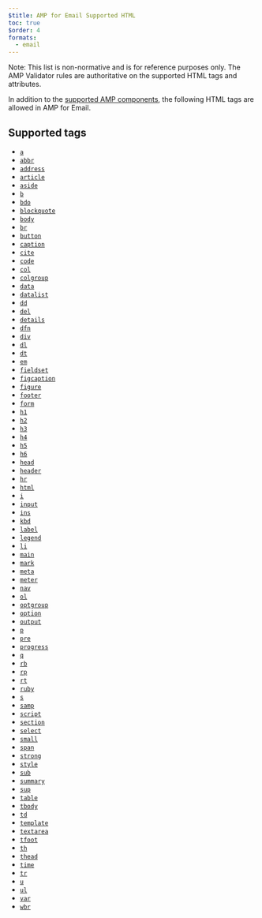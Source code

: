 ```yaml
---
$title: AMP for Email Supported HTML
toc: true
$order: 4
formats:
  - email
---
```



<!--
This file is imported from https://github.com/ampproject/amphtml/blob/master/spec/email/amp-email-html.md.
Please do not change this file.
If you have found a bug or an issue please
have a look and request a pull request there.
-->

<!---
Copyright 2018 The AMP HTML Authors. All Rights Reserved.

Licensed under the Apache License, Version 2.0 (the "License");
you may not use this file except in compliance with the License.
You may obtain a copy of the License at

      http://www.apache.org/licenses/LICENSE-2.0

Unless required by applicable law or agreed to in writing, software
distributed under the License is distributed on an "AS-IS" BASIS,
WITHOUT WARRANTIES OR CONDITIONS OF ANY KIND, either express or implied.
See the License for the specific language governing permissions and
limitations under the License.
-->



Note: This list is non-normative and is for reference purposes only. The AMP Validator rules are authoritative
on the supported HTML tags and attributes.

In addition to the [supported AMP components](https://github.com/ampproject/amphtml/blob/master/spec/email/amp-email-components.md), the following HTML tags are
allowed in AMP for Email.

## Supported tags

*   [`a`](https://developer.mozilla.org/en-US/docs/Web/HTML/Element/a)
*   [`abbr`](https://developer.mozilla.org/en-US/docs/Web/HTML/Element/abbr)
*   [`address`](https://developer.mozilla.org/en-US/docs/Web/HTML/Element/address)
*   [`article`](https://developer.mozilla.org/en-US/docs/Web/HTML/Element/article)
*   [`aside`](https://developer.mozilla.org/en-US/docs/Web/HTML/Element/aside)
*   [`b`](https://developer.mozilla.org/en-US/docs/Web/HTML/Element/b)
*   [`bdo`](https://developer.mozilla.org/en-US/docs/Web/HTML/Element/bdo)
*   [`blockquote`](https://developer.mozilla.org/en-US/docs/Web/HTML/Element/blockquote)
*   [`body`](https://developer.mozilla.org/en-US/docs/Web/HTML/Element/body)
*   [`br`](https://developer.mozilla.org/en-US/docs/Web/HTML/Element/br)
*   [`button`](https://developer.mozilla.org/en-US/docs/Web/HTML/Element/button)
*   [`caption`](https://developer.mozilla.org/en-US/docs/Web/HTML/Element/caption)
*   [`cite`](https://developer.mozilla.org/en-US/docs/Web/HTML/Element/cite)
*   [`code`](https://developer.mozilla.org/en-US/docs/Web/HTML/Element/code)
*   [`col`](https://developer.mozilla.org/en-US/docs/Web/HTML/Element/col)
*   [`colgroup`](https://developer.mozilla.org/en-US/docs/Web/HTML/Element/colgroup)
*   [`data`](https://developer.mozilla.org/en-US/docs/Web/HTML/Element/data)
*   [`datalist`](https://developer.mozilla.org/en-US/docs/Web/HTML/Element/datalist)
*   [`dd`](https://developer.mozilla.org/en-US/docs/Web/HTML/Element/dd)
*   [`del`](https://developer.mozilla.org/en-US/docs/Web/HTML/Element/del)
*   [`details`](https://developer.mozilla.org/en-US/docs/Web/HTML/Element/details)
*   [`dfn`](https://developer.mozilla.org/en-US/docs/Web/HTML/Element/dfn)
*   [`div`](https://developer.mozilla.org/en-US/docs/Web/HTML/Element/div)
*   [`dl`](https://developer.mozilla.org/en-US/docs/Web/HTML/Element/dl)
*   [`dt`](https://developer.mozilla.org/en-US/docs/Web/HTML/Element/dt)
*   [`em`](https://developer.mozilla.org/en-US/docs/Web/HTML/Element/em)
*   [`fieldset`](https://developer.mozilla.org/en-US/docs/Web/HTML/Element/fieldset)
*   [`figcaption`](https://developer.mozilla.org/en-US/docs/Web/HTML/Element/figcaption)
*   [`figure`](https://developer.mozilla.org/en-US/docs/Web/HTML/Element/figure)
*   [`footer`](https://developer.mozilla.org/en-US/docs/Web/HTML/Element/footer)
*   [`form`](https://developer.mozilla.org/en-US/docs/Web/HTML/Element/form)
*   [`h1`](https://developer.mozilla.org/en-US/docs/Web/HTML/Element/h1)
*   [`h2`](https://developer.mozilla.org/en-US/docs/Web/HTML/Element/h2)
*   [`h3`](https://developer.mozilla.org/en-US/docs/Web/HTML/Element/h3)
*   [`h4`](https://developer.mozilla.org/en-US/docs/Web/HTML/Element/h4)
*   [`h5`](https://developer.mozilla.org/en-US/docs/Web/HTML/Element/h5)
*   [`h6`](https://developer.mozilla.org/en-US/docs/Web/HTML/Element/h6)
*   [`head`](https://developer.mozilla.org/en-US/docs/Web/HTML/Element/head)
*   [`header`](https://developer.mozilla.org/en-US/docs/Web/HTML/Element/header)
*   [`hr`](https://developer.mozilla.org/en-US/docs/Web/HTML/Element/hr)
*   [`html`](https://developer.mozilla.org/en-US/docs/Web/HTML/Element/html)
*   [`i`](https://developer.mozilla.org/en-US/docs/Web/HTML/Element/i)
*   [`input`](https://developer.mozilla.org/en-US/docs/Web/HTML/Element/input)
*   [`ins`](https://developer.mozilla.org/en-US/docs/Web/HTML/Element/ins)
*   [`kbd`](https://developer.mozilla.org/en-US/docs/Web/HTML/Element/kbd)
*   [`label`](https://developer.mozilla.org/en-US/docs/Web/HTML/Element/label)
*   [`legend`](https://developer.mozilla.org/en-US/docs/Web/HTML/Element/legend)
*   [`li`](https://developer.mozilla.org/en-US/docs/Web/HTML/Element/li)
*   [`main`](https://developer.mozilla.org/en-US/docs/Web/HTML/Element/main)
*   [`mark`](https://developer.mozilla.org/en-US/docs/Web/HTML/Element/mark)
*   [`meta`](https://developer.mozilla.org/en-US/docs/Web/HTML/Element/meta)
*   [`meter`](https://developer.mozilla.org/en-US/docs/Web/HTML/Element/meter)
*   [`nav`](https://developer.mozilla.org/en-US/docs/Web/HTML/Element/nav)
*   [`ol`](https://developer.mozilla.org/en-US/docs/Web/HTML/Element/ol)
*   [`optgroup`](https://developer.mozilla.org/en-US/docs/Web/HTML/Element/optgroup)
*   [`option`](https://developer.mozilla.org/en-US/docs/Web/HTML/Element/option)
*   [`output`](https://developer.mozilla.org/en-US/docs/Web/HTML/Element/output)
*   [`p`](https://developer.mozilla.org/en-US/docs/Web/HTML/Element/p)
*   [`pre`](https://developer.mozilla.org/en-US/docs/Web/HTML/Element/pre)
*   [`progress`](https://developer.mozilla.org/en-US/docs/Web/HTML/Element/progress)
*   [`q`](https://developer.mozilla.org/en-US/docs/Web/HTML/Element/q)
*   [`rb`](https://developer.mozilla.org/en-US/docs/Web/HTML/Element/rb)
*   [`rp`](https://developer.mozilla.org/en-US/docs/Web/HTML/Element/rp)
*   [`rt`](https://developer.mozilla.org/en-US/docs/Web/HTML/Element/rt)
*   [`ruby`](https://developer.mozilla.org/en-US/docs/Web/HTML/Element/ruby)
*   [`s`](https://developer.mozilla.org/en-US/docs/Web/HTML/Element/s)
*   [`samp`](https://developer.mozilla.org/en-US/docs/Web/HTML/Element/samp)
*   [`script`](https://developer.mozilla.org/en-US/docs/Web/HTML/Element/script)
*   [`section`](https://developer.mozilla.org/en-US/docs/Web/HTML/Element/section)
*   [`select`](https://developer.mozilla.org/en-US/docs/Web/HTML/Element/select)
*   [`small`](https://developer.mozilla.org/en-US/docs/Web/HTML/Element/small)
*   [`span`](https://developer.mozilla.org/en-US/docs/Web/HTML/Element/span)
*   [`strong`](https://developer.mozilla.org/en-US/docs/Web/HTML/Element/strong)
*   [`style`](https://developer.mozilla.org/en-US/docs/Web/HTML/Element/style)
*   [`sub`](https://developer.mozilla.org/en-US/docs/Web/HTML/Element/sub)
*   [`summary`](https://developer.mozilla.org/en-US/docs/Web/HTML/Element/summary)
*   [`sup`](https://developer.mozilla.org/en-US/docs/Web/HTML/Element/sup)
*   [`table`](https://developer.mozilla.org/en-US/docs/Web/HTML/Element/table)
*   [`tbody`](https://developer.mozilla.org/en-US/docs/Web/HTML/Element/tbody)
*   [`td`](https://developer.mozilla.org/en-US/docs/Web/HTML/Element/td)
*   [`template`](https://developer.mozilla.org/en-US/docs/Web/HTML/Element/template)
*   [`textarea`](https://developer.mozilla.org/en-US/docs/Web/HTML/Element/textarea)
*   [`tfoot`](https://developer.mozilla.org/en-US/docs/Web/HTML/Element/tfoot)
*   [`th`](https://developer.mozilla.org/en-US/docs/Web/HTML/Element/th)
*   [`thead`](https://developer.mozilla.org/en-US/docs/Web/HTML/Element/thead)
*   [`time`](https://developer.mozilla.org/en-US/docs/Web/HTML/Element/time)
*   [`tr`](https://developer.mozilla.org/en-US/docs/Web/HTML/Element/tr)
*   [`u`](https://developer.mozilla.org/en-US/docs/Web/HTML/Element/u)
*   [`ul`](https://developer.mozilla.org/en-US/docs/Web/HTML/Element/ul)
*   [`var`](https://developer.mozilla.org/en-US/docs/Web/HTML/Element/var)
*   [`wbr`](https://developer.mozilla.org/en-US/docs/Web/HTML/Element/wbr)